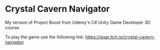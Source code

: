 # Crystal Cavern Navigator

My version of Project Boost from Udemy's C# Unity Game Developer 3D course.

To play the game use the following link: https://iasar.itch.io/crystal-cavern-navigator
